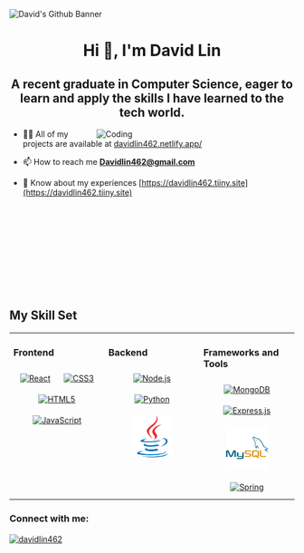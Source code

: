 ![David's Github Banner](https://github.com/dlin462/dlin462/assets/94275544/2f17ffc4-6277-481e-b2b1-6daed45e551a)


<h1 align="center">Hi 👋, I'm David Lin</h1>
<h2 align="center">A recent graduate in Computer Science, eager to learn and apply the skills I have learned to the tech world.</h3>
<img align="right" alt="Coding" width="350" src="https://github.com/dlin462/dlin462/assets/94275544/d46bf592-49ba-4ae7-89d1-7c6003801b0b">

- 👨‍💻 All of my projects are available at [davidlin462.netlify.app/](davidlin462.netlify.app/)

- 📫 How to reach me **Davidlin462@gmail.com**

- 📄 Know about my experiences [https://davidlin462.tiiny.site](https://davidlin462.tiiny.site)

<br/><br/><br/><br/><br/><br/><br/><br/><br/>

## My Skill Set  
<table><tr><td valign="top" width="33%">

### Frontend 
<div align="center">  
<a href="https://reactjs.org/" target="_blank"><img style="margin: 10px" src="https://profilinator.rishav.dev/skills-assets/react-original-wordmark.svg" alt="React" height="75" /></a>  
<a href="https://www.w3schools.com/css/" target="_blank"><img style="margin: 10px" src="https://profilinator.rishav.dev/skills-assets/css3-original-wordmark.svg" alt="CSS3" height="75" /></a>  
<a href="https://en.wikipedia.org/wiki/HTML5" target="_blank"><img style="margin: 10px" src="https://profilinator.rishav.dev/skills-assets/html5-original-wordmark.svg" alt="HTML5" height="75" /></a>  
<a href="https://www.javascript.com/" target="_blank"><img style="margin: 10px" src="https://profilinator.rishav.dev/skills-assets/javascript-original.svg" alt="JavaScript" height="75" /></a>  
</div>

</td><td valign="top" width="33%">

### Backend
<div align="center">   
<a href="https://nodejs.org/" target="_blank"><img style="margin: 10px" src="https://profilinator.rishav.dev/skills-assets/nodejs-original-wordmark.svg" alt="Node.js" height="75" /></a>  
<a href="https://www.python.org/" target="_blank"><img style="margin: 10px" src="https://profilinator.rishav.dev/skills-assets/python-original.svg" alt="Python" height="75" /></a>  
<a href="https://www.java.com/" target="_blank"><img style="margin: 10px" src="https://raw.githubusercontent.com/devicons/devicon/master/icons/java/java-original.svg" alt="Java" height="75" /></a>
</div>

</td><td valign="top" width="33%">

### Frameworks and Tools
<div align="center">  
<a href="https://www.mongodb.com/" target="_blank"><img style="margin: 10px" src="https://profilinator.rishav.dev/skills-assets/mongodb-original-wordmark.svg" alt="MongoDB" height="75" /></a>  
<a href="https://expressjs.com/" target="_blank"><img style="margin: 10px" src="https://profilinator.rishav.dev/skills-assets/express-original-wordmark.svg" alt="Express.js" height="75" /></a>  
<a href="https://www.mysql.com/" target="_blank"><img style="margin: 10px" src="https://raw.githubusercontent.com/devicons/devicon/master/icons/mysql/mysql-original-wordmark.svg" alt="mySql" height="75" /></a>  
<a href="https://spring.io/" target="_blank"><img style="margin: 10px" src="https://www.vectorlogo.zone/logos/springio/springio-icon.svg" alt="Spring" height="75" /></a>  
</div>
</td></tr></table>  
<h3 align="left">Connect with me:</h3>
<p align="left">
<a href="https://linkedin.com/in/davidlin462" target="blank"><img align="center" src="https://raw.githubusercontent.com/rahuldkjain/github-profile-readme-generator/master/src/images/icons/Social/linked-in-alt.svg" alt="davidlin462" height="30" width="40" /></a>
</p>

